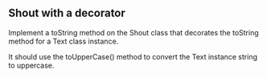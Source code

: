 ## Shout with a decorator

Implement a toString method on the Shout class that decorates the toString method for a Text class instance.

It should use the toUpperCase() method to convert the Text instance string to uppercase.
